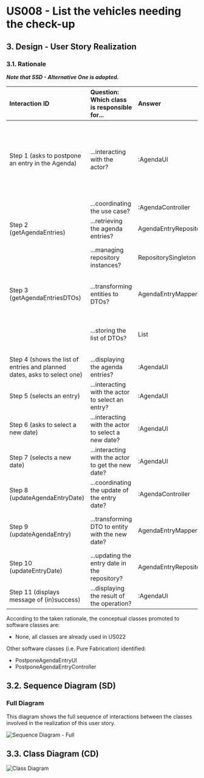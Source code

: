 # US008 - List the vehicles needing the check-up

## 3. Design - User Story Realization 

### 3.1. Rationale

_**Note that SSD - Alternative One is adopted.**_

| Interaction ID                                                                                                     | Question: Which class is responsible for...                | Answer                          | Justification (with patterns)                                                                                            |
|:-------------------------------------------------------------------------------------------------------------------|:-----------------------------------------------------------|:--------------------------------|:-------------------------------------------------------------------------------------------------------------------------|
| Step 1 (asks to postpone an entry in the Agenda)                                                                  | ...interacting with the actor?                             | :AgendaUI                       | Pure Fabrication: there is no reason to assign this responsibility to any existing class in the Domain Model.            |
|                                                                                                                    | ...coordinating the use case?                              | :AgendaController               | Controller                                                                                                               |
| Step 2 (getAgendaEntries)                                                                                          | ...retrieving the agenda entries?                          | AgendaEntryRepository           | IE: has the data                                                                                                         |
|                                                                                                                    | ...managing repository instances?                          | RepositorySingleton             | IE: ensures a single instance of repositories                                                                            |
| Step 3 (getAgendaEntriesDTOs)                                                                                      | ...transforming entities to DTOs?                          | AgendaEntryMapper               | Pure Fabrication: handles transformation logic                                                                            |
|                                                                                                                    | ...storing the list of DTOs?                               | List<AgendaEntryDTO>            | Pure Fabrication: simple data structure to hold DTOs                                                                     |
| Step 4 (shows the list of entries and planned dates, asks to select one)                                           | ...displaying the agenda entries?                          | :AgendaUI                       | Pure Fabrication                                                                                                         |
| Step 5 (selects an entry)                                                                                          | ...interacting with the actor to select an entry?          | :AgendaUI                       | Pure Fabrication: handles UI interaction                                                                                 |
| Step 6 (asks to select a new date)                                                                                 | ...interacting with the actor to select a new date?        | :AgendaUI                       | Pure Fabrication                                                                                                         |
| Step 7 (selects a new date)                                                                                        | ...interacting with the actor to get the new date?         | :AgendaUI                       | Pure Fabrication                                                                                                         |
| Step 8 (updateAgendaEntryDate)                                                                                     | ...coordinating the update of the entry date?              | :AgendaController               | Controller                                                                                                               |
| Step 9 (updateAgendaEntry)                                                                                        | ...transforming DTO to entity with the new date?           | AgendaEntryMapper               | Pure Fabrication: handles transformation logic                                                                            |
| Step 10 (updateEntryDate)                                                                                         | ...updating the entry date in the repository?              | AgendaEntryRepository           | IE: has the data                                                                                                         |
| Step 11 (displays message of (in)success)                                                                         | ...displaying the result of the operation?                 | :AgendaUI                       | Pure Fabrication                                                                                                         |

According to the taken rationale, the conceptual classes promoted to software classes are: 

* None, all classes are already used in US022


Other software classes (i.e. Pure Fabrication) identified: 

*  PostponeAgendaEntryUI
*  PostponeAgendaEntryController


## 3.2. Sequence Diagram (SD)
### Full Diagram

This diagram shows the full sequence of interactions between the classes involved in the realization of this user story.

![Sequence Diagram - Full](svg/us024-sequence-diagram-full.svg)

## 3.3. Class Diagram (CD)

![Class Diagram](svg/us024-class-diagram.svg)